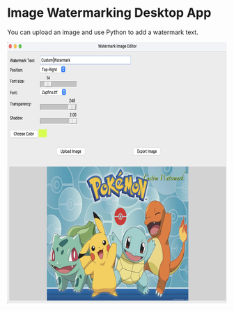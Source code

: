 # Image Watermarking Desktop App
You can upload an image and use Python to add a watermark text.

<img src="./Watermark.png" alt="Image Description" width="800" height="600"/>
